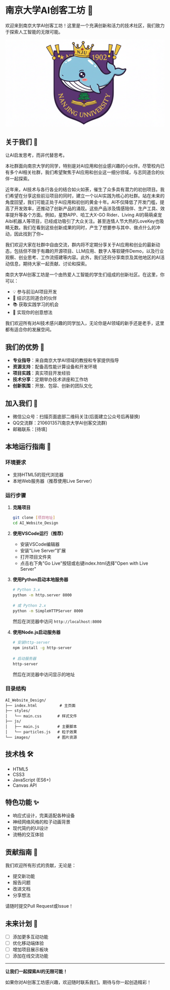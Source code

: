 # 南京大学AI创客工坊 🚀

欢迎来到南京大学AI创客工坊！这里是一个充满创新和活力的技术社区，我们致力于探索人工智能的无限可能。

![logo](./images/logo.png)

## 关于我们 🌟

让AI启发思考，而非代替思考。

本社群面向南京大学的同学，特别是对AI应用和创业感兴趣的小伙伴。尽管校内已有多个AI相关社群，我们希望聚焦于AI应用和创业这一细分领域，与志同道合的伙伴一起探索。

近年来，AI技术与各行各业的结合如火如荼，催生了众多具有潜力的初创项目。我们希望在分享这些前沿项目的同时，建立一个以AI实践为核心的社群。站在未来的角度回望，我们可能正处于AI应用和初创的黄金十年。AI不仅降低了开发门槛，提高了开发效率，还推动了创新产品的涌现。这些产品涉及情感陪伴、生产工具、效率提升等各个方面。例如，星野APP、哈工大X-GO Rider、Living AI的萌萌桌宠Aibi机器人等项目，已经成功吸引了大众关注。甚至连情人节大热的LoveKey也吸睛无数。我们在看到这些创新成果的同时，产生了想要参与其中、做点什么的冲动，因此找到了你~

我们欢迎大家在社群中自由交流，群内将不定期分享关于AI应用和创业的最新动态，包括但不限于有趣的开源项目、LLM应用、数字人等软硬件Demo，以及行业观察、创业思考、工作流搭建等内容。此外，我们还将分享南京及其他地区的AI活动信息，期待大家一起贡献、讨论和探索。

南京大学AI创客工坊是一个由热爱人工智能的学生们组成的创新社区。在这里，你可以：

- 💡 参与前沿AI项目开发
- 🤝 结识志同道合的伙伴
- 📚 获取实践学习的机会
- 🌈 实现你的创意想法

我们欢迎所有对AI技术感兴趣的同学加入，无论你是AI领域的新手还是老手，这里都有适合你的发展空间。

## 我们的优势 💪

- **专业指导**：来自南京大学AI领域的教授和专家提供指导
- **资源支持**：配备高性能计算设备和开发环境
- **项目实践**：真实项目开发经验
- **技术分享**：定期举办技术讲座和工作坊
- **创新氛围**：开放、包容、创新的团队文化

## 加入我们 🤝

- 微信公众号：扫描页面底部二维码关注(后面建立公众号后再替换)
- QQ交流群：210601357(南京大学AI创客交流群)
- 邮箱联系：[待填]

## 本地运行指南 🔧

### 环境要求

- 支持HTML5的现代浏览器
- 本地Web服务器（推荐使用Live Server）

### 运行步骤

1. **克隆项目**
   ```bash
   git clone [项目地址]
   cd AI_Website_Design
   ```

2. **使用VSCode运行（推荐）**
   - 安装VSCode编辑器
   - 安装"Live Server"扩展
   - 打开项目文件夹
   - 点击右下角"Go Live"按钮或右键index.html选择"Open with Live Server"

3. **使用Python启动本地服务器**
   ```bash
   # Python 3.x
   python -m http.server 8000
   
   # 或 Python 2.x
   python -m SimpleHTTPServer 8000
   ```
   然后在浏览器中访问 `http://localhost:8000`

4. **使用Node.js启动服务器**
   ```bash
   # 安装http-server
   npm install -g http-server
   
   # 启动服务器
   http-server
   ```
   然后在浏览器中访问显示的地址

### 目录结构

```
AI_Website_Design/
├── index.html          # 主页面
├── styles/            
│   └── main.css       # 样式文件
├── js/
│   ├── main.js        # 主要脚本
│   └── particles.js   # 粒子效果
└── images/            # 图片资源
```

## 技术栈 🛠️

- HTML5
- CSS3
- JavaScript (ES6+)
- Canvas API

## 特色功能 ✨

- 响应式设计，完美适配各种设备
- 神经网络风格的粒子动画背景
- 现代简约的UI设计
- 流畅的交互体验

## 贡献指南 🤲

我们欢迎所有形式的贡献，无论是：
- 提交新功能
- 报告问题
- 改进文档
- 分享想法

请随时提交Pull Request或Issue！

## 未来计划 🎯

- [ ] 添加更多互动功能
- [ ] 优化移动端体验
- [ ] 增加项目展示板块
- [ ] 添加在线交流功能

---

**让我们一起探索AI的无限可能！**

如果你对AI创客工坊感兴趣，欢迎随时联系我们。期待与你一起创造精彩！ 